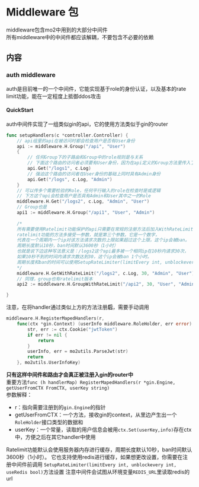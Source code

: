 # Middleware 包
middleware包含mo2中用到的大部分中间件  
所有middleware中的中间件都应该解耦，不要包含不必要的依赖  


## 内容

### auth middleware
auth是目前唯一的一个中间件，它能实现基于role的身份认证，以及基本的rate limit功能，能在一定程度上抵御ddos攻击  


#### QuickStart
auth中间件实现了一组类似gin的api，它的使用方法类似于gin的router
```go
func setupHandlers(c *controller.Controller) {
    // api组里的api在被访问时都会检查用户是否有User身份
	api := middleware.H.Group("/api", "User")
	{
        // 任何Group下的子路由和Group中的role规则是与关系
        // 下面这个路由的访问者必须要有User身份，因为在api定义的Group方法里传入了"User"
		api.Get("/logs1", c.Log)
        // 强迫这个路由的访问者在User身份的基础上同时具有Admin身份
		api.Get("/logs", c.Log, "Admin")
	}
    // 可以传多个需要检验的Role，任何平行输入的role在检查时是或逻辑
    // 下方这个api会检查用户是否具有Admin和User其中之一的Role
    middleware.H.Get("/logs2", c.Log, "Admin", "User")
    // Group也是
    api1 := middleware.H.Group("/api1", "User", "Admin")
    
    /* 
    所有需要使用Ratelimit功能保护的api只需要在常规的注册方法后加入WithRateLimit就是了加
    ratelimit功能的方法多接受一参数，就是第三个参数。它是一个数字，
    代表在一个周期内一个ip对该方法请求次数的上限如果超过这个上限，这个ip会被ban。
    周期长度默认10秒，ban时间默认3600秒（1小时）
    也就是说下边这种写法意义是：/logs2这个api最多被一个相同ip在10秒内请求30次，
    如果10秒不到的时间内请求次数达到30，这个ip会被ban 1个小时。
    周期长度和ban的时间可以使用SetupRateLimiter(limitEvery int, unblockevery int, useRedis bool)方法设置
    */
    middleware.H.GetWithRateLimit("/logs2", c.Log, 30, "Admin", "User")
    // 同理，group也有ratelimit版本
    api2 := middleware.H.GroupWithRateLimit("/api2", 30, "User", "Admin")

}
```
注意，在将handler通过类似上方的方法注册**后**，需要手动调用
```go
middleware.H.RegisterMapedHandlers(r, 
    func(ctx *gin.Context) (userInfo middleware.RoleHolder, err error) {
        str, err := ctx.Cookie("jwtToken")
        if err != nil {
            return
        }
        userInfo, err = mo2utils.ParseJwt(str)
        return
    }, mo2utils.UserInfoKey)
```
**只有这样中间件和路由才会真正被注册入gin的router中**  
重要方法`func (h handlerMap) RegisterMapedHandlers(r *gin.Engine, getUserFromCTX FromCTX, userKey string)`  
参数解释：  
- r：指向需要注册到的`gin.Engine`的指针
- getUserFromCTX：一个方法，接收gin的context，从里边产生出一个`RoleHolder`接口类型的数据和
- userKey：一个常量，读取的用户信息会被用`ctx.Set(userKey,info)`存在ctx中，方便之后在其它handler中使用  

Ratelimit功能默认会使用服务器内存进行缓存，周期长度默认10秒，ban时间默认3600秒（1小时）。
它也支持使用redis进行缓存，如果想更改设置，你需要在注册中间件前调用
`SetupRateLimiter(limitEvery int, unblockevery int, useRedis bool)`方法设置
注意中间件会试图从环境变量`REDIS_URL`里读取redis的url





